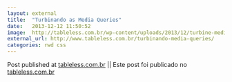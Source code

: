 ```yaml
---
layout: external
title:  "Turbinando as Media Queries"
date:   2013-12-12 11:50:52
image:  http://tableless.com.br/wp-content/uploads/2013/12/turbine-media-queries.png
external_url: http://www.tableless.com.br/turbinando-media-queries/
categories: rwd css
---
```

Post published at [tableless.com.br](http://tableless.com.br) || Este post foi publicado no [tableless.com.br](http://tableless.com.br)

